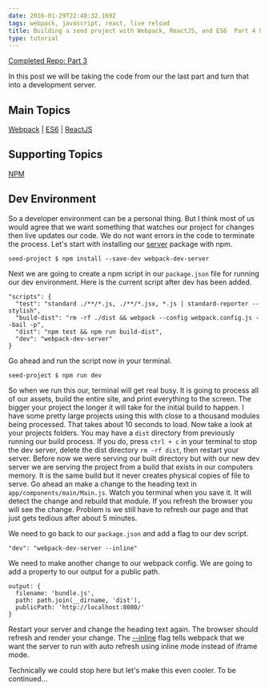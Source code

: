 ```yaml
---
date: 2016-01-29T22:40:32.169Z
tags: webpack, javascript, react, live reload
title: Building a seed project with Webpack, ReactJS, and ES6  Part 4 Live Reload
type: tutorial
---
```


[Completed Repo: Part 3](https://github.com/jordanpapaleo/tutorial-seedProject/tree/part-four)

In this post we will be taking the code from our the last part and turn that into a development server.

## Main Topics
[Webpack](https://webpack.github.io/docs/) | [ES6](https://github.com/lukehoban/es6features) | [ReactJS](https://facebook.github.io/react/)

## Supporting Topics
[NPM](https://www.npmjs.com/)

## Dev Environment
So a developer environment can be a personal thing.  But I think most of us would agree that we want something that watches our project for changes then live updates our code.  We do not want errors in the code to terminate the process.  Let's start with installing our [server](https://github.com/webpack/webpack-dev-server) package with npm.

    seed-project $ npm install --save-dev webpack-dev-server

Next we are going to create a npm script in our `package.json` file for running our dev environment.  Here is the current script after dev has been added.

    "scripts": {
      "test": "standard ./**/*.js, ./**/*.jsx, *.js | standard-reporter --stylish",
      "build-dist": "rm -rf ./dist && webpack --config webpack.config.js --bail -p",
      "dist": "npm test && npm run build-dist",
      "dev": "webpack-dev-server"
    }

Go ahead and run the script now in your terminal.

    seed-project $ npm run dev

So when we run this our, terminal will get real busy.  It is going to process all of our assets, build the entire site, and print everything to the screen.  The bigger your project the longer it will take for the initial build to happen.  I have some pretty large projects using this with close to a thousand modules being processed.  That takes about 10 seconds to load.  Now take a look at your projects folders.  You  may have a `dist` directory from previously running our build process.  If you do, press `ctrl + c` in your terminal to stop the dev server, delete the dist directory `rm -rf dist`, then restart your server.  Before now we were serving our built directory but with our new dev server we are serving the project from a build that exists in our computers memory.  It is the same build but it never creates physical copies of file to serve.  Go ahead an make a change to the heading text in `app/components/main/Main.js`.  Watch you terminal when you save it.  It will detect the change and rebuild that module.  If you refresh the browser you will see the change.  Problem is we still have to refresh our page and that just gets tedious after about 5 minutes.

We need to go back to our `package.json` and add a flag to our dev script.

    "dev": "webpack-dev-server --inline"

We need to make another change to our webpack config.  We are going to add a property to our output for a public path.

    output: {
      filename: 'bundle.js',
      path: path.join(__dirname, 'dist'),
      publicPath: 'http://localhost:8080/'
    }

Restart your server and change the heading text again.  The browser should refresh and render your change.  The [--inline](https://webpack.github.io/docs/webpack-dev-server.html#inline-mode) flag tells webpack that we want the server to run with auto refresh using inline mode instead of iframe mode.

Technically we could stop here but let's make this even cooler. To be continued...

